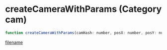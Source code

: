 # createCameraWithParams (Category cam)

```js
function createCameraWithParams(camHash: number, posX: number, posY: number, posZ: number, rotX: number, rotY: number, rotZ: number, fov: number, p8: boolean, p9: number): number
```

[filename](createCameraWithParams_m.md ':include')